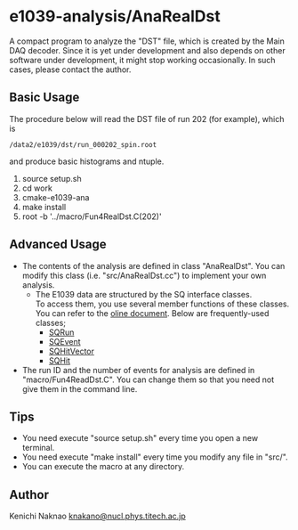 # e1039-analysis/AnaRealDst

A compact program to analyze the "DST" file, which is created by the Main DAQ decoder.
Since it is yet under development and also depends on other software under development,
it might stop working occasionally.  In such cases, please contact the author.

## Basic Usage

The procedure below will read the DST file of run 202 (for example), which is
```
/data2/e1039/dst/run_000202_spin.root
```
and produce basic histograms and ntuple.

1. source setup.sh
1. cd work
1. cmake-e1039-ana
1. make install
1. root -b '../macro/Fun4RealDst.C(202)'

## Advanced Usage

- The contents of the analysis are defined in class "AnaRealDst".
  You can modify this class (i.e. "src/AnaRealDst.cc") to implement your own analysis.
    - The E1039 data are structured by the SQ interface classes.  
      To access them, you use several member functions of these classes.
      You can refer to the [oline document](https://e1039-collaboration.github.io/e1039-doc/annotated.html).  Below are frequently-used classes;
        - [SQRun](https://e1039-collaboration.github.io/e1039-doc/d7/db7/classSQRun.html)
        - [SQEvent](https://e1039-collaboration.github.io/e1039-doc/d9/dd7/classSQEvent.html)
        - [SQHitVector](https://e1039-collaboration.github.io/e1039-doc/d9/dbc/classSQHitVector.html)
        - [SQHit](https://e1039-collaboration.github.io/e1039-doc/de/d79/classSQHit.html)
- The run ID and the number of events for analysis are defined in "macro/Fun4ReadDst.C".
  You can change them so that you need not give them in the command line.

## Tips

- You need execute "source setup.sh" every time you open a new terminal.
- You need execute "make install" every time you modify any file in "src/".
- You can execute the macro at any directory.

## Author

Kenichi Naknao <knakano@nucl.phys.titech.ac.jp>
